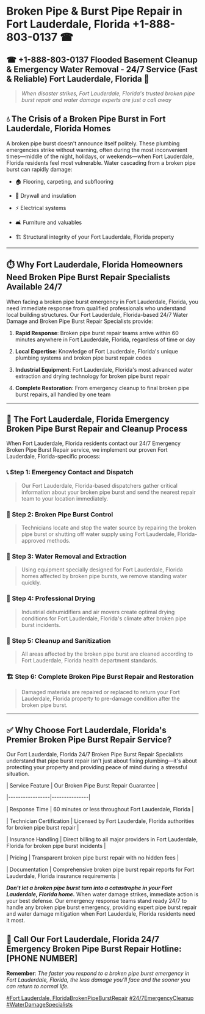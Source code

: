 # Broken Pipe & Burst Pipe Repair in Fort Lauderdale, Florida +1-888-803-0137 ☎
## ☎ +1-888-803-0137  Flooded Basement Cleanup & Emergency Water Removal - 24/7 Service (Fast & Reliable) Fort Lauderdale, Florida 🚨

> *When disaster strikes, Fort Lauderdale, Florida's trusted broken pipe burst repair and water damage experts are just a call away*

## 💧 The Crisis of a Broken Pipe Burst in Fort Lauderdale, Florida Homes

A broken pipe burst doesn't announce itself politely. These plumbing emergencies strike without warning, often during the most inconvenient times—middle of the night, holidays, or weekends—when Fort Lauderdale, Florida residents feel most vulnerable. Water cascading from a broken pipe burst can rapidly damage:

* 🏠 Flooring, carpeting, and subflooring
* 🧱 Drywall and insulation
* ⚡ Electrical systems
* 🛋️ Furniture and valuables
* 🏗️ Structural integrity of your Fort Lauderdale, Florida property

---

## ⏱️ Why Fort Lauderdale, Florida Homeowners Need Broken Pipe Burst Repair Specialists Available 24/7

When facing a broken pipe burst emergency in Fort Lauderdale, Florida, you need immediate response from qualified professionals who understand local building structures. Our Fort Lauderdale, Florida-based 24/7 Water Damage and Broken Pipe Burst Repair Specialists provide:

1. **Rapid Response**: Broken pipe burst repair teams arrive within 60 minutes anywhere in Fort Lauderdale, Florida, regardless of time or day
2. **Local Expertise**: Knowledge of Fort Lauderdale, Florida's unique plumbing systems and broken pipe burst repair codes
3. **Industrial Equipment**: Fort Lauderdale, Florida's most advanced water extraction and drying technology for broken pipe burst repair
4. **Complete Restoration**: From emergency cleanup to final broken pipe burst repairs, all handled by one team

---

## 🔧 The Fort Lauderdale, Florida Emergency Broken Pipe Burst Repair and Cleanup Process

When Fort Lauderdale, Florida residents contact our 24/7 Emergency Broken Pipe Burst Repair service, we implement our proven Fort Lauderdale, Florida-specific process:

### 📞 Step 1: Emergency Contact and Dispatch
> Our Fort Lauderdale, Florida-based dispatchers gather critical information about your broken pipe burst and send the nearest repair team to your location immediately.

### 🚿 Step 2: Broken Pipe Burst Control
> Technicians locate and stop the water source by repairing the broken pipe burst or shutting off water supply using Fort Lauderdale, Florida-approved methods.

### 🌊 Step 3: Water Removal and Extraction
> Using equipment specially designed for Fort Lauderdale, Florida homes affected by broken pipe bursts, we remove standing water quickly.

### 💨 Step 4: Professional Drying
> Industrial dehumidifiers and air movers create optimal drying conditions for Fort Lauderdale, Florida's climate after broken pipe burst incidents.

### 🧼 Step 5: Cleanup and Sanitization
> All areas affected by the broken pipe burst are cleaned according to Fort Lauderdale, Florida health department standards.

### 🏗️ Step 6: Complete Broken Pipe Burst Repair and Restoration
> Damaged materials are repaired or replaced to return your Fort Lauderdale, Florida property to pre-damage condition after the broken pipe burst.

---

## ✅ Why Choose Fort Lauderdale, Florida's Premier Broken Pipe Burst Repair Service?

Our Fort Lauderdale, Florida 24/7 Broken Pipe Burst Repair Specialists understand that pipe burst repair isn't just about fixing plumbing—it's about protecting your property and providing peace of mind during a stressful situation.

| Service Feature | Our Broken Pipe Burst Repair Guarantee |
|-----------------|---------------|
| Response Time | 60 minutes or less throughout Fort Lauderdale, Florida |
| Technician Certification | Licensed by Fort Lauderdale, Florida authorities for broken pipe burst repair |
| Insurance Handling | Direct billing to all major providers in Fort Lauderdale, Florida for broken pipe burst incidents |
| Pricing | Transparent broken pipe burst repair with no hidden fees |
| Documentation | Comprehensive broken pipe burst repair reports for Fort Lauderdale, Florida insurance requirements |

***Don't let a broken pipe burst turn into a catastrophe in your Fort Lauderdale, Florida home.*** When water damage strikes, immediate action is your best defense. Our emergency response teams stand ready 24/7 to handle any broken pipe burst emergency, providing expert pipe burst repair and water damage mitigation when Fort Lauderdale, Florida residents need it most.

## 📱 Call Our Fort Lauderdale, Florida 24/7 Emergency Broken Pipe Burst Repair Hotline: [PHONE NUMBER]

**Remember**: *The faster you respond to a broken pipe burst emergency in Fort Lauderdale, Florida, the less damage you'll face and the sooner you can return to normal life.*

[#Fort Lauderdale, FloridaBrokenPipeBurstRepair](#) [#24/7EmergencyCleanup](#) [#WaterDamageSpecialists](#)